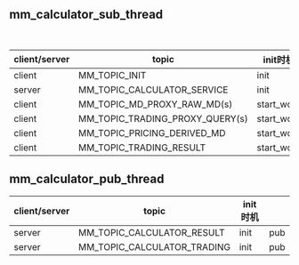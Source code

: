 ## mm_calculator_sub_thread

​	

| client/server | topic                           | init时机   | mode            |
| ------------- | ------------------------------- | ---------- | --------------- |
| client        | MM_TOPIC_INIT                   | init       | pub/sub         |
| server        | MM_TOPIC_CALCULATOR_SERVICE     | init       | req/rsp         |
| client        | MM_TOPIC_MD_PROXY_RAW_MD(s)     | start_work | req/rsp,pub/sub |
| client        | MM_TOPIC_TRADING_PROXY_QUERY(s) | start_work | req/rsp         |
| client        | MM_TOPIC_PRICING_DERIVED_MD     | start_work | req/rsp.pub/sub |
| client        | MM_TOPIC_TRADING_RESULT         | start_work | pub/sub         |



## mm_calculator_pub_thread

| client/server | topic                       | init时机 |      |
| ------------- | --------------------------- | -------- | ---- |
| server        | MM_TOPIC_CALCULATOR_RESULT  | init     | pub  |
| server        | MM_TOPIC_CALCULATOR_TRADING | init     | pub  |

